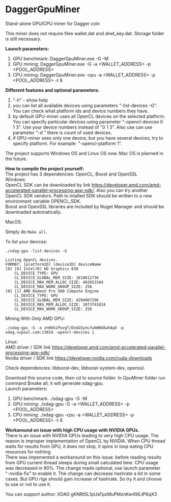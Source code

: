 # DaggerGpuMiner
Stand-alone GPU/CPU miner for Dagger coin

This miner does not require files wallet.dat and dnet_key.dat. Storage folder is still necessary.

<b>Launch parameters:</b>
1) GPU benchmark: DaggerGpuMiner.exe -G -M
2) GPU mining: DaggerGpuMiner.exe -G -a <WALLET_ADDRESS> -p <POOL_ADDRESS>
3) CPU mining: DaggerGpuMiner.exe -cpu -a <WALLET_ADDRESS> -p <POOL_ADDRESS> -t 8

<b>Different features and optional parameters:</b>
1) "-h" - show help
2) you can list all available devices using parameters "-list-devices -G". You can check what platform ids and device numbers they have.
3) by default GPU-miner uses all OpenCL devices on the selected platform. You can specify particular devices using parameter "-opencl-devices 0 1 3". Use your device numbers instead of "0 1 3". Also use can use parameter "-d <N>" there <N> is count of used devices.
4) if GPU-miner sees only one device, but you have several devices, try to specify platform. For example: "-opencl-platform 1".

The project supports Windows OS and Linux OS now. Mac OS is planned in the future.

<b>How to compile the project yourself:</b>  
The project has 3 dependencies: OpenCL, Boost and OpenSSL  
Windows:  
OpenCL SDK can be downloaded by link https://developer.amd.com/amd-accelerated-parallel-processing-app-sdk/. Also you can try another OpenCL SDK vendors. Path to intalled SDK should be written to a new environment variable OPENCL_SDK.  
Boost and OpenSSL libraries are included by Nuget Manager and should be downloaded automatically.

MacOS:

Simply do `Make all`.

To list your devices:
```
./xdag-gpu -list-devices -G

Listing OpenCL devices.
FORMAT: [platformID] [deviceID] deviceName
[0] [0] Intel(R) HD Graphics 630
	CL_DEVICE_TYPE: GPU
	CL_DEVICE_GLOBAL_MEM_SIZE: 1610612736
	CL_DEVICE_MAX_MEM_ALLOC_SIZE: 402653184
	CL_DEVICE_MAX_WORK_GROUP_SIZE: 256
[0] [1] AMD Radeon Pro 560 Compute Engine
	CL_DEVICE_TYPE: GPU
	CL_DEVICE_GLOBAL_MEM_SIZE: 4294967296
	CL_DEVICE_MAX_MEM_ALLOC_SIZE: 1073741824
	CL_DEVICE_MAX_WORK_GROUP_SIZE: 256
```

Mining With Only AMD GPU:

```
./xdag-gpu -G -a znHUSiPuvgT/DxGG5ynLYwkW0A5whAqX -p xdag.vspool.com:13654 -opencl-devices 1
```

Linux:  
AMD driver / SDK link https://developer.amd.com/amd-accelerated-parallel-processing-app-sdk/  
Nvidia driver / SDK link https://developer.nvidia.com/cuda-downloads

Check dependencies: libboost-dev, libboost-system-dev, openssl.  

Download this source code, then cd to source folder. In GpuMiner folder run command $make all, it will generate xdag-gpu.  
Launch parameters:
1) GPU benchmark: ./xdag-gpu -G -M
2) GPU mining: ./xdag-gpu -G -a <WALLET_ADDRESS> -p <POOL_ADDRESS>
3) CPU mining: ./xdag-gpu -cpu -a <WALLET_ADDRESS> -p <POOL_ADDRESS> -t 8

<b>Workaround on issue with high CPU usage with NVIDIA GPUs.</b>  
There is an issue with NVIDIA GPUs leading to very high CPU usage. The reason is improper implementation of OpenCL by NVIDIA. When CPU thread waits for results from GPU, it does not stop, it spins in loop eating CPU resources for nothing.  
There was impemented a workaround on this issue: before reading results from GPU current thread sleeps during small calculated time. CPU usage was decreased in 90%. The change made optional, use launch parameter "-nvidia-fix" to enable it. The change can decrease hashrate a bit in some cases. But GPU rigs should gain increase of hashrate. So try it and choose to use or not to use it.

You can support author: XDAG  gKNRtSL1pUaTpzMuPMznKw49ILtP6qX3
